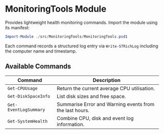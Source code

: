 # MonitoringTools Module

Provides lightweight health monitoring commands. Import the module using its manifest:

```powershell
Import-Module ./src/MonitoringTools/MonitoringTools.psd1
```

Each command records a structured log entry via `Write-STRichLog` including the computer name and timestamp.

## Available Commands

| Command | Description |
|---------|-------------|
| `Get-CPUUsage` | Return the current average CPU utilisation. |
| `Get-DiskSpaceInfo` | List disk sizes and free space. |
| `Get-EventLogSummary` | Summarise Error and Warning events from the last hours. |
| `Get-SystemHealth` | Combine CPU, disk and event log information. |
